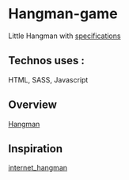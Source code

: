# Hangman-game

Little Hangman with [specifications](https://github.com/becodeorg/LIE-Jepsen-2.14/tree/master/01-the-field/javascript/exercices-bonus/jeu-du-pendu)

## Technos uses :

HTML, SASS, Javascript

## Overview

[Hangman](https://amauryh24.github.io/Hangman-game/)

## Inspiration

[internet_hangman](https://fr.y8.com/games/internet_hangman)
